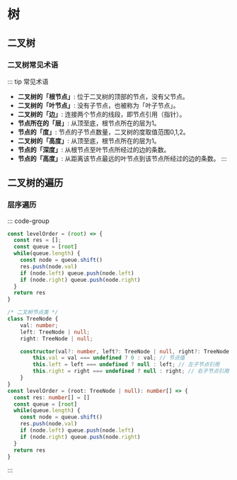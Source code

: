 # 树

## 二叉树

### 二叉树常见术语
::: tip 常见术语
- **二叉树的「根节点」**: 位于二叉树的顶部的节点，没有父节点。
- **二叉树的「叶节点」**: 没有子节点，也被称为「叶子节点」。
- **二叉树的「边」**: 连接两个节点的线段，即节点引用（指针）。
- **节点所在的「层」**: 从顶至底，根节点所在的层为1。
- **节点的「度」**: 节点的子节点数量，二叉树的度取值范围0,1,2。
- **二叉树的「高度」**: 从顶至底，根节点所在的层为1。
- **节点的「深度」**: 从根节点至叶节点所经过的边的条数。
- **节点的「高度」**: 从距离该节点最远的叶节点到该节点所经过的边的条数。
:::

## 二叉树的遍历
### 层序遍历
::: code-group
```js [binary_tree_bfs.js]
const levelOrder = (root) => {
  const res = [];
  const queue = [root]
  while(queue.length) {
    const node = queue.shift()
    res.push(node.val)
    if (node.left) queue.push(node.left)
    if (node.right) queue.push(node.right)
  }
  return res
}
```
```ts [binary_tree_bfs.ts]
/* 二叉树节点类 */
class TreeNode {
    val: number;
    left: TreeNode | null;
    right: TreeNode | null;

    constructor(val?: number, left?: TreeNode | null, right?: TreeNode | null) {
        this.val = val === undefined ? 0 : val; // 节点值
        this.left = left === undefined ? null : left; // 左子节点引用
        this.right = right === undefined ? null : right; // 右子节点引用
    }
}
const levelOrder = (root: TreeNode | null): number[] => {
  const res: number[] = []
  const queue = [root]
  while(queue.length) {
    const node = queue.shift()
    res.push(node.val)
    if (node.left) queue.push(node.left)
    if (node.right) queue.push(node.right)
  }
  return res
}
```
:::
